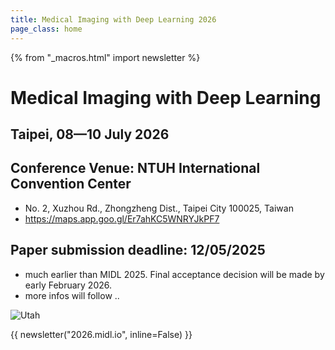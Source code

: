 ```yaml
---
title: Medical Imaging with Deep Learning 2026
page_class: home
---
```

{% from "_macros.html" import newsletter %}

# Medical Imaging with Deep Learning
## Taipei, 08—10 July 2026

## Conference Venue: NTUH International Convention Center
* No. 2, Xuzhou Rd., Zhongzheng Dist., Taipei City 100025, Taiwan 
* https://maps.app.goo.gl/Er7ahKC5WNRYJkPF7

## Paper submission deadline: 12/05/2025 
* much earlier than MIDL 2025. Final acceptance decision will be made by early February 2026.
* more infos will follow ..

<p class="primary-photo centered">
    <img alt="Utah" src="/images/Taipei1_small.jpg">
</p>

{{ newsletter("2026.midl.io", inline=False) }}
